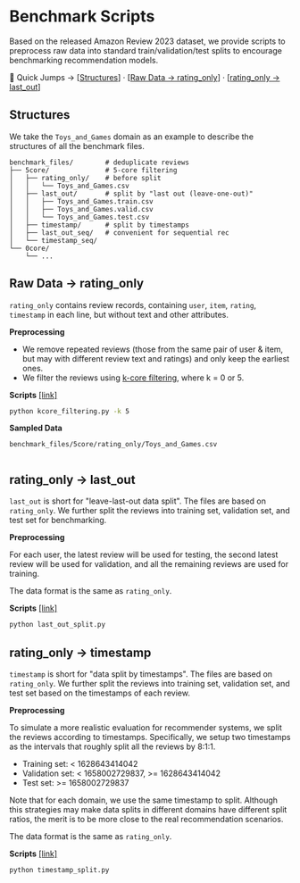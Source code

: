 # Benchmark Scripts

Based on the released Amazon Review 2023 dataset, we provide scripts to preprocess raw data into standard train/validation/test splits to encourage benchmarking recommendation models.

🚀 Quick Jumps -> [[Structures](#structures)] · [[Raw Data -> rating_only](#raw-data---rating_only)] · [[rating_only -> last_out](#rating_only---last_out)]

## Structures

We take the `Toys_and_Games` domain as an example to describe the structures of all the benchmark files.

```
benchmark_files/        # deduplicate reviews
├── 5core/              # 5-core filtering
│   ├── rating_only/    # before split
│   │   └── Toys_and_Games.csv
│   ├── last_out/       # split by "last out (leave-one-out)"
│   │   ├── Toys_and_Games.train.csv
│   │   ├── Toys_and_Games.valid.csv
│   │   └── Toys_and_Games.test.csv
│   ├── timestamp/      # split by timestamps
│   ├── last_out_seq/   # convenient for sequential rec
│   └── timestamp_seq/
└── 0core/
    └── ...
```

## Raw Data -> rating_only

`rating_only` contains review records, containing `user`, `item`, `rating`, `timestamp` in each line, but without text and other attributes.

**Preprocessing**

* We remove repeated reviews (those from the same pair of user & item, but may with different review text and ratings) and only keep the earliest ones.
* We filter the reviews using [k-core filtering](https://en.wikipedia.org/wiki/Degeneracy_(graph_theory)), where k = 0 or 5.

**Scripts** [[link]](kcore_filtering.py)

```bash
python kcore_filtering.py -k 5
```

**Sampled Data**

`benchmark_files/5core/rating_only/Toys_and_Games.csv`

```

```

## rating_only -> last_out

`last_out` is short for "leave-last-out data split". The files are based on `rating_only`. We further split the reviews into training set, validation set, and test set for benchmarking.

**Preprocessing**

For each user, the latest review will be used for testing, the second latest review will be used for validation, and all the remaining reviews are used for training.

The data format is the same as `rating_only`.

**Scripts** [[link]](last_out_split.py)

```bash
python last_out_split.py
```

## rating_only -> timestamp

`timestamp` is short for "data split by timestamps". The files are based on `rating_only`. We further split the reviews into training set, validation set, and test set based on the timestamps of each review.

**Preprocessing**

To simulate a more realistic evaluation for recommender systems, we split the reviews according to timestamps. Specifically, we setup two timestamps as the intervals that roughly split all the reviews by 8:1:1.

* Training set: < 1628643414042
* Validation set: < 1658002729837, >= 1628643414042
* Test set: >= 1658002729837

Note that for each domain, we use the same timestamp to split. Although this strategies may make data splits in different domains have different split ratios, the merit is to be more close to the real recommendation scenarios.

The data format is the same as `rating_only`.

**Scripts** [[link]](timestamp_split.py)

```bash
python timestamp_split.py
```
